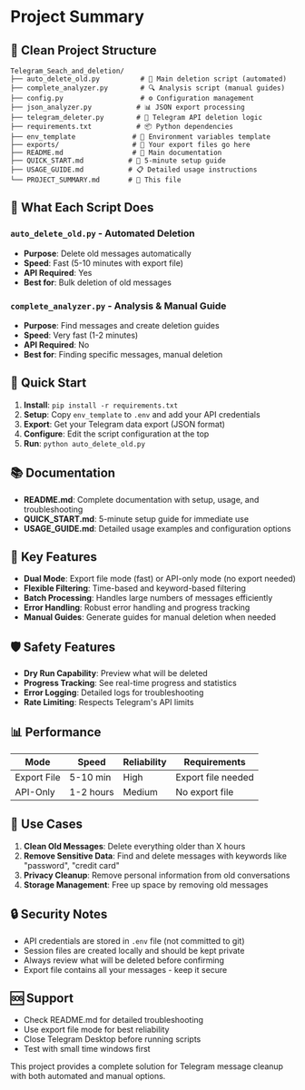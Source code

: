 # Project Summary

## 📁 Clean Project Structure

```
Telegram_Seach_and_deletion/
├── auto_delete_old.py          # 🚀 Main deletion script (automated)
├── complete_analyzer.py        # 🔍 Analysis script (manual guides)
├── config.py                   # ⚙️ Configuration management
├── json_analyzer.py           # 📊 JSON export processing
├── telegram_deleter.py        # 🔌 Telegram API deletion logic
├── requirements.txt           # 📦 Python dependencies
├── env_template              # 🔐 Environment variables template
├── exports/                  # 📁 Your export files go here
├── README.md                 # 📖 Main documentation
├── QUICK_START.md           # 🚀 5-minute setup guide
├── USAGE_GUIDE.md           # 📋 Detailed usage instructions
└── PROJECT_SUMMARY.md       # 📄 This file
```

## 🎯 What Each Script Does

### `auto_delete_old.py` - Automated Deletion
- **Purpose**: Delete old messages automatically
- **Speed**: Fast (5-10 minutes with export file)
- **API Required**: Yes
- **Best for**: Bulk deletion of old messages

### `complete_analyzer.py` - Analysis & Manual Guide
- **Purpose**: Find messages and create deletion guides
- **Speed**: Very fast (1-2 minutes)
- **API Required**: No
- **Best for**: Finding specific messages, manual deletion

## 🚀 Quick Start

1. **Install**: `pip install -r requirements.txt`
2. **Setup**: Copy `env_template` to `.env` and add your API credentials
3. **Export**: Get your Telegram data export (JSON format)
4. **Configure**: Edit the script configuration at the top
5. **Run**: `python auto_delete_old.py`

## 📚 Documentation

- **README.md**: Complete documentation with setup, usage, and troubleshooting
- **QUICK_START.md**: 5-minute setup guide for immediate use
- **USAGE_GUIDE.md**: Detailed usage examples and configuration options

## 🔧 Key Features

- **Dual Mode**: Export file mode (fast) or API-only mode (no export needed)
- **Flexible Filtering**: Time-based and keyword-based filtering
- **Batch Processing**: Handles large numbers of messages efficiently
- **Error Handling**: Robust error handling and progress tracking
- **Manual Guides**: Generate guides for manual deletion when needed

## 🛡️ Safety Features

- **Dry Run Capability**: Preview what will be deleted
- **Progress Tracking**: See real-time progress and statistics
- **Error Logging**: Detailed logs for troubleshooting
- **Rate Limiting**: Respects Telegram's API limits

## 📊 Performance

| Mode | Speed | Reliability | Requirements |
|------|-------|-------------|--------------|
| Export File | 5-10 min | High | Export file needed |
| API-Only | 1-2 hours | Medium | No export file |

## 🎯 Use Cases

1. **Clean Old Messages**: Delete everything older than X hours
2. **Remove Sensitive Data**: Find and delete messages with keywords like "password", "credit card"
3. **Privacy Cleanup**: Remove personal information from old conversations
4. **Storage Management**: Free up space by removing old messages

## 🔒 Security Notes

- API credentials are stored in `.env` file (not committed to git)
- Session files are created locally and should be kept private
- Always review what will be deleted before confirming
- Export file contains all your messages - keep it secure

## 🆘 Support

- Check README.md for detailed troubleshooting
- Use export file mode for best reliability
- Close Telegram Desktop before running scripts
- Test with small time windows first

This project provides a complete solution for Telegram message cleanup with both automated and manual options.
